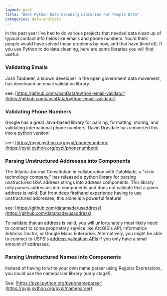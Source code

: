 ```yaml
---
layout: post
title: "Best Python Data Cleaning Libraries For People Data"
categories: data-analysis
---
```


In the past year I've had to do various projects that needed data clean up of typical contact info fields like emails and phone numbers. You'd think people would have solved these problems by now, and that have (kind of). If you use Python to do data cleaning, here are some libraries you will find useful:

### Validating Emails

Josh Tauberer, a known developer in the open government data movement, has developed an email validation library.

see: [https://github.com/JoshData/python-email-validator](https://github.com/JoshData/python-email-validator)

### Validating Phone Numbers

Google has a great Java-based library for parsing, formatting, storing, and validating international phone numbers. David Drysdale has converted this into a python version!

see: [https://pypi.python.org/pypi/phonenumbers](https://pypi.python.org/pypi/phonenumbers)

### Parsing Unstructured Addresses into Components

The Atlanta Journal Constitution in collaboration with DataMade, a "civic technology company," has released a python library for parsing unstructured USA address strings into address components. This library only parses addresses into components and does not validate that a given address is valid. But from deep firsthand experience having to use unstructured addresses, this alone is a powerful feature!

see: [https://github.com/datamade/usaddress](https://github.com/datamade/usaddress)

To validate that an address is valid, you will unfortunately most likely need to connect to some proprietary service like ArcGIS's API, Informatica Address Doctor, or Google Maps Enterprise. Alternatively, you might be able to connect to USPS's [address validation APIs](https://www.usps.com/business/web-tools-apis/address-information.htm) if you only have a small amount of addresses.

### Parsing Unstructured Names into Components

Instead of having to write your own name parser using Regular Expressions, you could use the nameparser library (early stage!).

See: [https://pypi.python.org/pypi/nameparser](https://pypi.python.org/pypi/nameparser)
